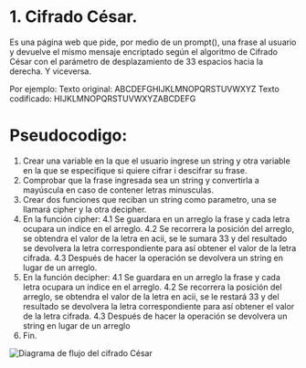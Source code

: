 # 1. Cifrado César.
Es una página web que pide, por medio de un prompt(), una frase al usuario y devuelve el mismo mensaje encriptado según el algoritmo de Cifrado César con el parámetro de desplazamiento de 33 espacios hacia la derecha. Y viceversa.

Por ejemplo:
Texto original: ABCDEFGHIJKLMNOPQRSTUVWXYZ
Texto codificado: HIJKLMNOPQRSTUVWXYZABCDEFG
# Pseudocodigo:
1. Crear una variable en la que el usuario ingrese un string y otra variable en la que se especifique si quiere cifrar i descifrar su frase.
2. Comprobar que la frase ingresada sea un string y convertirla a mayúscula en caso de contener letras minusculas.
3. Crear dos funciones que reciban un string como parametro, una se llamará cipher y la otra decipher.
 4. En  la función cipher:
 4.1 Se guardara en un arreglo la frase y cada letra ocupara un indice en el arreglo.
 4.2 Se recorrera la posición del arreglo, se obtendra el valor de la letra en acii, se le sumara 33 y del resultado se devolvera la letra correspondiente para así obtener el valor de la letra cifrada.
 4.3 Después de hacer la operación se devolvera un string en lugar de un arreglo.
 5. En  la función decipher:
 4.1 Se guardara en un arreglo la frase y cada letra ocupara un indice en el arreglo.
 4.2 Se recorrera la posición del arreglo, se obtendra el valor de la letra en acii, se le restará 33 y del resultado se devolvera la letra correspondiente para así obtener el valor de la letra cifrada.
 4.3 Después de hacer la operación se devolvera un string en lugar de un arreglo
6. Fin.

![Diagrama de flujo del cifrado César](https://fotos.subefotos.com/894707626ace47d15ef509f832d800fao.png)
